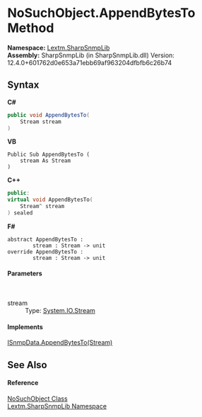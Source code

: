 # NoSuchObject.AppendBytesTo Method 
 

**Namespace:**&nbsp;<a href="N_Lextm_SharpSnmpLib">Lextm.SharpSnmpLib</a><br />**Assembly:**&nbsp;SharpSnmpLib (in SharpSnmpLib.dll) Version: 12.4.0+601762d0e653a71ebb69af963204dfbfb6c26b74

## Syntax

**C#**<br />
``` C#
public void AppendBytesTo(
	Stream stream
)
```

**VB**<br />
``` VB
Public Sub AppendBytesTo ( 
	stream As Stream
)
```

**C++**<br />
``` C++
public:
virtual void AppendBytesTo(
	Stream^ stream
) sealed
```

**F#**<br />
``` F#
abstract AppendBytesTo : 
        stream : Stream -> unit 
override AppendBytesTo : 
        stream : Stream -> unit 
```


#### Parameters
&nbsp;<dl><dt>stream</dt><dd>Type: <a href="https://docs.microsoft.com/dotnet/api/system.io.stream" target="_blank" rel="noopener noreferrer">System.IO.Stream</a><br /></dd></dl>

#### Implements
<a href="M_Lextm_SharpSnmpLib_ISnmpData_AppendBytesTo">ISnmpData.AppendBytesTo(Stream)</a><br />

## See Also


#### Reference
<a href="T_Lextm_SharpSnmpLib_NoSuchObject">NoSuchObject Class</a><br /><a href="N_Lextm_SharpSnmpLib">Lextm.SharpSnmpLib Namespace</a><br />